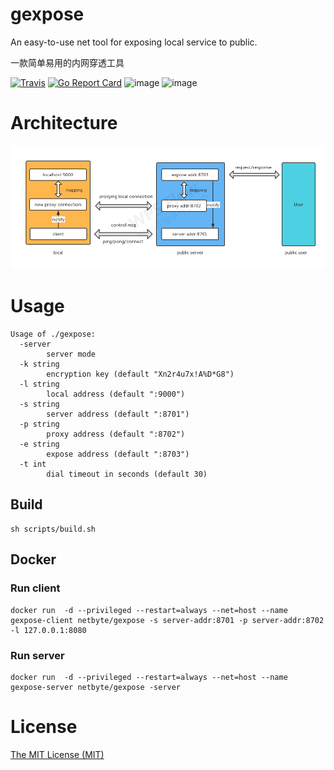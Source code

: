 # gexpose

An easy-to-use net tool for exposing local service to public.

一款简单易用的内网穿透工具

[![Travis](https://travis-ci.com/net-byte/gexpose.svg?branch=main)](https://github.com/net-byte/gexpose)
[![Go Report Card](https://goreportcard.com/badge/github.com/net-byte/gexpose)](https://goreportcard.com/report/github.com/net-byte/gexpose)
![image](https://img.shields.io/badge/License-MIT-orange)
![image](https://img.shields.io/badge/License-Anti--996-red)

# Architecture
<p>
	<img src="https://github.com/net-byte/gexpose/raw/main/assets/gexpose.png" alt="gexpose" width="900">
</p>

# Usage

```
Usage of ./gexpose:
  -server
        server mode
  -k string
        encryption key (default "Xn2r4u7x!A%D*G8")
  -l string
        local address (default ":9000")
  -s string
        server address (default ":8701")
  -p string
        proxy address (default ":8702")
  -e string
        expose address (default ":8703")
  -t int
        dial timeout in seconds (default 30)

```

## Build

```
sh scripts/build.sh
```

## Docker

### Run client
```
docker run  -d --privileged --restart=always --net=host --name gexpose-client netbyte/gexpose -s server-addr:8701 -p server-addr:8702 -l 127.0.0.1:8080
```

### Run server
```
docker run  -d --privileged --restart=always --net=host --name gexpose-server netbyte/gexpose -server
```

# License
[The MIT License (MIT)](https://raw.githubusercontent.com/net-byte/gexpose/main/LICENSE)
